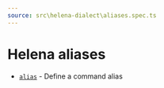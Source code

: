 ```yaml
---
source: src\helena-dialect\aliases.spec.ts
---
```

# Helena aliases

- [`alias`](../../pages/helena-dialect/commands/alias.md) - Define a command alias


